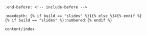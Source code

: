 ```{include} ../README.md
:end-before: <!-- include-before -->
```
```{toctree}
:maxdepth: {% if build == "slides" %}1{% else %}4{% endif %}
{% if build == "slides" %}:numbered:{% endif %}

content/index
```
